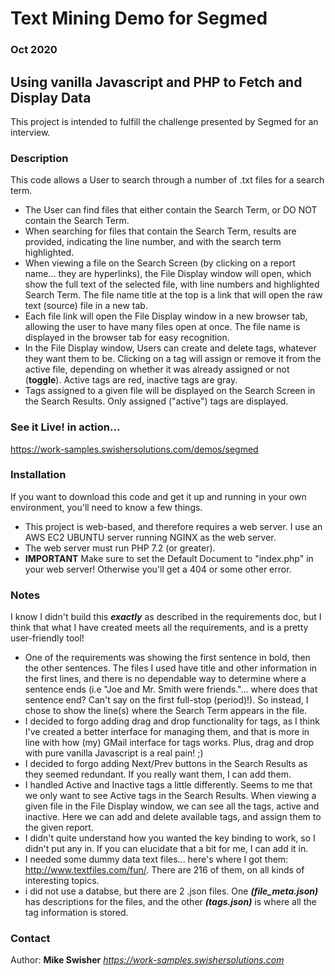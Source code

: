 # Text Mining Demo for Segmed
### Oct 2020

## Using vanilla Javascript and PHP to Fetch and Display Data
This project is intended to fulfill the challenge presented by Segmed for an interview.

### Description
This code allows a User to search through a number of .txt files for a search term.
- The User can find files that either contain the Search Term, or DO NOT contain the Search Term.
- When searching for files that contain the Search Term, results are provided, indicating the line number, and with the search term highlighted.
- When viewing a file on the Search Screen (by clicking on a report name... they are hyperlinks), the File Display window will open, which show the full text of the selected file, with line numbers and highlighted Search Term. The file name title at the top is a link that will open the raw text (source) file in a new tab.
- Each file link will open the File Display window in a new browser tab, allowing the user to have many files open at once. The file name is displayed in the browser tab for easy recognition.
- In the File Display window, Users can create and delete tags, whatever they want them to be. Clicking on a tag will assign or remove it from the active file, depending on whether it was already assigned or not (**toggle**). Active tags are red, inactive tags are gray.
- Tags assigned to a given file will be displayed on the Search Screen in the Search Results. Only assigned ("active") tags are displayed.


### See it Live! in action...
https://work-samples.swishersolutions.com/demos/segmed

### Installation
If you want to download this code and get it up and running in your own environment, you'll need to know a few things.
- This project is web-based, and therefore requires a web server. I use an AWS EC2 UBUNTU server running NGINX as the web server.
- The web server must run PHP 7.2 (or greater). 
- **IMPORTANT** Make sure to set the Default Document to "index.php" in your web server! Otherwise you'll get a 404 or some other error.

### Notes
I know I didn't build this ***exactly*** as described in the requirements doc, but I think that what I have created meets all the requirements, and is a pretty user-friendly tool!
- One of the requirements was showing the first sentence in bold, then the other sentences. The files I used have title and other information in the first lines, and there is no dependable way to determine where a sentence ends (i.e "Joe and Mr. Smith were friends."... where does that sentence end? Can't say on the first full-stop (period)!). So instead, I chose to show the line(s) where the Search Term appears in the file.
- I decided to forgo adding drag and drop functionality for tags, as I think I've created a better interface for managing them, and that is more in line with how (my) GMail interface for tags works. Plus, drag and drop with pure vanilla Javascript is a real pain! ;)
- I decided to forgo adding Next/Prev buttons in the Search Results as they seemed redundant. If you really want them, I can add them.
- I handled Active and Inactive tags a little differently. Seems to me that we only want to see Active tags in the Search Results. When viewing a given file in the File Display window, we can see all the tags, active and inactive. Here we can add and delete available tags, and assign them to the given report.
- I didn't quite understand how you wanted the key binding to work, so I didn't put any in. If you can elucidate that a bit for me, I can add it in.
- I needed some dummy data text files... here's where I got them: http://www.textfiles.com/fun/. There are 216 of them, on all kinds of interesting topics.
- i did not use a databse, but there are 2 .json files. One ***(file_meta.json)*** has descriptions for the files, and the other ***(tags.json)*** is where all the tag information is stored.

### Contact
Author: **Mike Swisher** *https://work-samples.swishersolutions.com*



